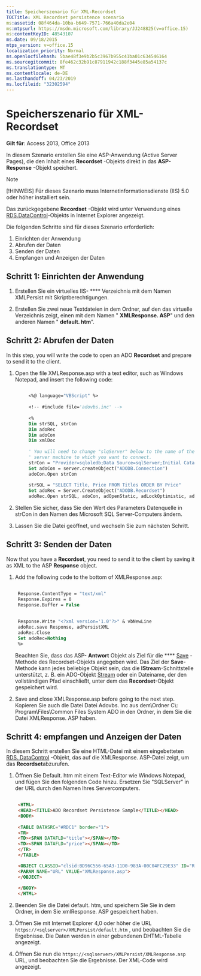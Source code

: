 ```yaml
---
title: Speicherszenario für XML-Recordset
TOCTitle: XML Recordset persistence scenario
ms:assetid: 08f464da-10ba-b649-7571-766a40da2e04
ms:mtpsurl: https://msdn.microsoft.com/library/JJ248825(v=office.15)
ms:contentKeyID: 48543107
ms.date: 09/18/2015
mtps_version: v=office.15
localization_priority: Normal
ms.openlocfilehash: 5bae48f3e9b2b5c3967b955c41ba01c634546164
ms.sourcegitcommit: 8fe462c32b91c87911942c188f3445e85a54137c
ms.translationtype: MT
ms.contentlocale: de-DE
ms.lasthandoff: 04/23/2019
ms.locfileid: "32302594"
---
```

# <a name="xml-recordset-persistence-scenario"></a>Speicherszenario für XML-Recordset

**Gilt für**: Access 2013, Office 2013

In diesem Szenario erstellen Sie eine ASP-Anwendung (Active Server Pages), die den Inhalt eines **Recordset** -Objekts direkt in das **ASP-Response** -Objekt speichert.

> [!NOTE]
> [!HINWEIS] Für dieses Szenario muss Internetinformationsdienste (IIS) 5.0 oder höher installiert sein.

Das zurückgegebene **Recordset** -Objekt wird unter Verwendung eines [RDS.DataControl](datacontrol-object-rds.md)-Objekts in Internet Explorer angezeigt.

Die folgenden Schritte sind für dieses Szenario erforderlich:

1.  Einrichten der Anwendung
2.  Abrufen der Daten
3.  Senden der Daten
4.  Empfangen und Anzeigen der Daten

## <a name="step-1-set-up-the-application"></a>Schritt 1: Einrichten der Anwendung

1. Erstellen Sie ein virtuelles IIS- **** Verzeichnis mit dem Namen XMLPersist mit Skriptberechtigungen. 

2. Erstellen Sie zwei neue Textdateien in dem Ordner, auf den das virtuelle Verzeichnis zeigt, einen mit dem Namen " **XMLResponse. ASP**" und den anderen Namen " **default. htm**".


## <a name="step-2-get-the-data"></a>Schritt 2: Abrufen der Daten

In this step, you will write the code to open an ADO **Recordset** and prepare to send it to the client. 

1. Open the file XMLResponse.asp with a text editor, such as Windows Notepad, and insert the following code:

   ```vb 
        
        <%@ language="VBScript" %> 
        
        <!-- #include file='adovbs.inc' --> 
        
        <% 
        Dim strSQL, strCon 
        Dim adoRec  
        Dim adoCon  
        Dim xmlDoc  
        
        ' You will need to change "slqServer" below to the name of the SQL  
        ' server machine to which you want to connect. 
        strCon = "Provider=sqloledb;Data Source=sqlServer;Initial Catalog=Pubs;Integrated Security=SSPI;" 
        Set adoCon = server.createObject("ADODB.Connection") 
        adoCon.Open strCon 
        
        strSQL = "SELECT Title, Price FROM Titles ORDER BY Price" 
        Set adoRec = Server.CreateObject("ADODB.Recordset") 
        adoRec.Open strSQL, adoCon, adOpenStatic, adLockOptimistic, adCmdText 
   ```

2. Stellen Sie sicher, dass Sie den Wert des Parameters Datenquelle in strCon in den Namen des Microsoft SQL Server-Computers ändern.

3. Lassen Sie die Datei geöffnet, und wechseln Sie zum nächsten Schritt.

## <a name="step-3-send-the-data"></a>Schritt 3: Senden der Daten

Now that you have a **Recordset**, you need to send it to the client by saving it as XML to the ASP **Response** object. 

1. Add the following code to the bottom of XMLResponse.asp:

   ```vb 
    
    Response.ContentType = "text/xml" 
    Response.Expires = 0 
    Response.Buffer = False 
    
    
    Response.Write "<?xml version='1.0'?>" & vbNewLine 
    adoRec.save Response, adPersistXML 
    adoRec.Close 
    Set adoRec=Nothing 
    %> 
   ```

   Beachten Sie, dass das ASP- **Antwort** Objekt als Ziel für die **** [Save](save-method-ado.md) -Methode des Recordset-Objekts angegeben wird. Das Ziel der **Save**-Methode kann jedes beliebige Objekt sein, das die **IStream**-Schnittstelle unterstützt, z. B. ein ADO-Objekt [Stream](stream-object-ado.md) oder ein Dateiname, der den vollständigen Pfad einschließt, unter dem das **Recordset**-Objekt gespeichert wird.

2. Save and close XMLResponse.asp before going to the next step. Kopieren Sie auch die Datei Datei Adovbs. Inc aus dem\\Ordner C\\: Program\\Files\\Common Files System ADO in den Ordner, in dem Sie die Datei XMLResponse. ASP haben.

## <a name="step-4-receive-and-display-the-data"></a>Schritt 4: empfangen und Anzeigen der Daten

In diesem Schritt erstellen Sie eine HTML-Datei mit einem eingebetteten [RDS. DataControl](datacontrol-object-rds.md) -Objekt, das auf die XMLResponse. ASP-Datei zeigt, um das **Recordset**abzurufen. 

1. Öffnen Sie Default. htm mit einem Text-Editor wie Windows Notepad, und fügen Sie den folgenden Code hinzu. Ersetzen Sie "SQLServer" in der URL durch den Namen Ihres Servercomputers.

   ```html 
    
    <HTML> 
    <HEAD><TITLE>ADO Recordset Persistence Sample</TITLE></HEAD> 
    <BODY> 
    
    <TABLE DATASRC="#RDC1" border="1"> 
    <TR> 
    <TD><SPAN DATAFLD="title"></SPAN></TD> 
    <TD><SPAN DATAFLD="price"></SPAN></TD> 
    </TR> 
    </TABLE> 

    <OBJECT CLASSID="clsid:BD96C556-65A3-11D0-983A-00C04FC29E33" ID="RDC1"> 
    <PARAM NAME="URL" VALUE="XMLResponse.asp"> 
    </OBJECT> 
    
    </BODY> 
    </HTML> 
   ```

2. Beenden Sie die Datei default. htm, und speichern Sie Sie in dem Ordner, in dem Sie xmlResponse. ASP gespeichert haben. 

3. Öffnen Sie mit Internet Explorer 4,0 oder höher die URL `https://<sqlserver>/XMLPersist/default.htm` , und beobachten Sie die Ergebnisse. Die Daten werden in einer gebundenen DHTML-Tabelle angezeigt. 

4. Öffnen Sie nun die `https://<sqlserver>/XMLPersist/XMLResponse.asp` URL, und beobachten Sie die Ergebnisse. Der XML-Code wird angezeigt.




